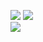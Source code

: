 
![](https://github-readme-stats.vercel.app/api?username=irwan-g10&theme=tokyonight&hide_border=true&include_all_commits=true&count_private=true)
![](https://github-readme-streak-stats.herokuapp.com/?user=irwan-g10&theme=tokyonight&hide_border=true)<br/>
![](https://github-readme-stats.vercel.app/api/top-langs/?username=irwan-g10&theme=tokyonight&hide_border=true&include_all_commits=false&count_private=true&layout=compact)
